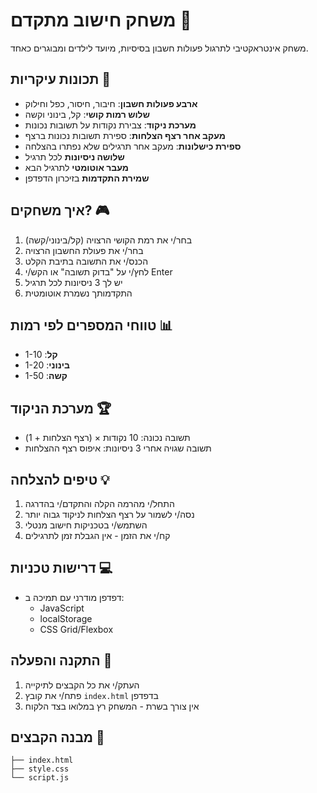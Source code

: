 # משחק חישוב מתקדם 🔢

משחק אינטראקטיבי לתרגול פעולות חשבון בסיסיות, מיועד לילדים ומבוגרים כאחד.

## תכונות עיקריות 🌟

- **ארבע פעולות חשבון**: חיבור, חיסור, כפל וחילוק
- **שלוש רמות קושי**: קל, בינוני וקשה
- **מערכת ניקוד**: צבירת נקודות על תשובות נכונות
- **מעקב אחר רצף הצלחות**: ספירת תשובות נכונות ברצף
- **ספירת כישלונות**: מעקב אחר תרגילים שלא נפתרו בהצלחה
- **שלושה ניסיונות** לכל תרגיל
- **מעבר אוטומטי** לתרגיל הבא
- **שמירת התקדמות** בזיכרון הדפדפן

## איך משחקים? 🎮

1. בחר/י את רמת הקושי הרצויה (קל/בינוני/קשה)
2. בחר/י את פעולת החשבון הרצויה
3. הכנס/י את התשובה בתיבת הקלט
4. לחץ/י על "בדוק תשובה" או הקש/י Enter
5. יש לך 3 ניסיונות לכל תרגיל
6. התקדמותך נשמרת אוטומטית

## טווחי המספרים לפי רמות 📊

- **קל**: 1-10
- **בינוני**: 1-20
- **קשה**: 1-50

## מערכת הניקוד 🏆

- תשובה נכונה: 10 נקודות × (רצף הצלחות + 1)
- תשובה שגויה אחרי 3 ניסיונות: איפוס רצף ההצלחות

## טיפים להצלחה 💡

1. התחל/י מהרמה הקלה והתקדם/י בהדרגה
2. נסה/י לשמור על רצף הצלחות לניקוד גבוה יותר
3. השתמש/י בטכניקות חישוב מנטלי
4. קח/י את הזמן - אין הגבלת זמן לתרגילים

## דרישות טכניות 💻

- דפדפן מודרני עם תמיכה ב:
  - JavaScript
  - localStorage
  - CSS Grid/Flexbox

## התקנה והפעלה 🚀

1. העתק/י את כל הקבצים לתיקייה
2. פתח/י את קובץ `index.html` בדפדפן
3. אין צורך בשרת - המשחק רץ במלואו בצד הלקוח

## מבנה הקבצים 📁

```
├── index.html
├── style.css
└── script.js
```
